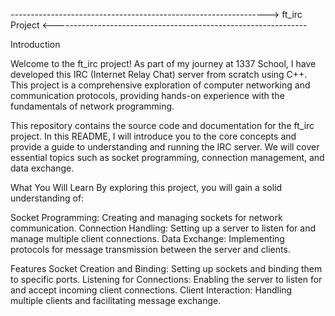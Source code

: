 ---------------------------------------------------------------->     ft_irc Project   <---------------------------------------------------------------

Introduction

Welcome to the ft_irc project! As part of my journey at 1337 School, I have developed this IRC (Internet Relay Chat) server from scratch using C++. This project is a comprehensive exploration of computer networking and communication protocols, providing hands-on experience with the fundamentals of network programming.

This repository contains the source code and documentation for the ft_irc project. In this README, I will introduce you to the core concepts and provide a guide to understanding and running the IRC server. We will cover essential topics such as socket programming, connection management, and data exchange.

What You Will Learn
By exploring this project, you will gain a solid understanding of:

Socket Programming: Creating and managing sockets for network communication.
Connection Handling: Setting up a server to listen for and manage multiple client connections.
Data Exchange: Implementing protocols for message transmission between the server and clients.

Features
Socket Creation and Binding: Setting up sockets and binding them to specific ports.
Listening for Connections: Enabling the server to listen for and accept incoming client connections.
Client Interaction: Handling multiple clients and facilitating message exchange.
